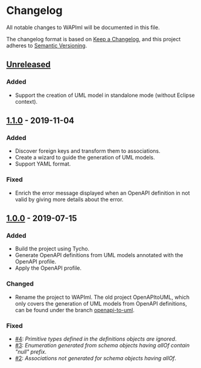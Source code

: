 # Changelog

All notable changes to WAPIml will be documented in this file.

The changelog format is based on [Keep a Changelog](https://keepachangelog.com/en/1.0.0/),
and this project adheres to [Semantic Versioning](https://semver.org/spec/v2.0.0.html).

## [Unreleased]

### Added

- Support the creation of UML model in standalone mode (without Eclipse context).

## [1.1.0] - 2019-11-04

### Added

- Discover foreign keys and transform them to associations.
- Create a wizard to guide the generation of UML models.
- Support YAML format.

### Fixed

- Enrich the error message displayed when an OpenAPI definition in not valid by giving more details about the error.


## [1.0.0] - 2019-07-15

### Added

- Build the project using Tycho.
- Generate OpenAPI definitions from UML models annotated with the OpenAPI profile.
- Apply the OpenAPI profile.

### Changed

- Rename the project to WAPIml. The old project OpenAPItoUML, which only covers the generation of UML models from OpenAPI definitions, can be found under the branch [openapi-to-uml](https://github.com/opendata-for-all/wapiml/tree/openapi-to-uml).

### Fixed

- [#4]: _Primitive types defined in the definitions objects are ignored_.
- [#3]: _Enumeration generated from schema objects having allOf contain "null" prefix_.
- [#2]: _Associations not generated for schema objects having allOf_.


[unreleased]: https://github.com/opendata-for-all/wapiml/compare/v1.1.0...HEAD
[1.1.0]: https://github.com/opendata-for-all/wapiml/compare/v1.0.0...v1.1.0
[1.0.0]: https://github.com/github.com/opendata-for-all/wapiml/releases/tag/v1.0.0


[#2]: https://github.com/opendata-for-all/wapiml/issues/2
[#3]: https://github.com/opendata-for-all/wapiml/issues/3
[#4]: https://github.com/opendata-for-all/wapiml/issues/4

